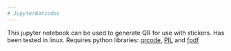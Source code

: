 ```yaml
---
# JupyterBarcodes
---
```



This jupyter notebook can be used to generate QR for use with stickers.  Has been tested in linux.  Requires python libraries: [qrcode](https://pypi.org/project/qrcode/), [PIL](https://pypi.org/project/PIL/) and [fpdf](https://pypi.org/project/fpdf/)

